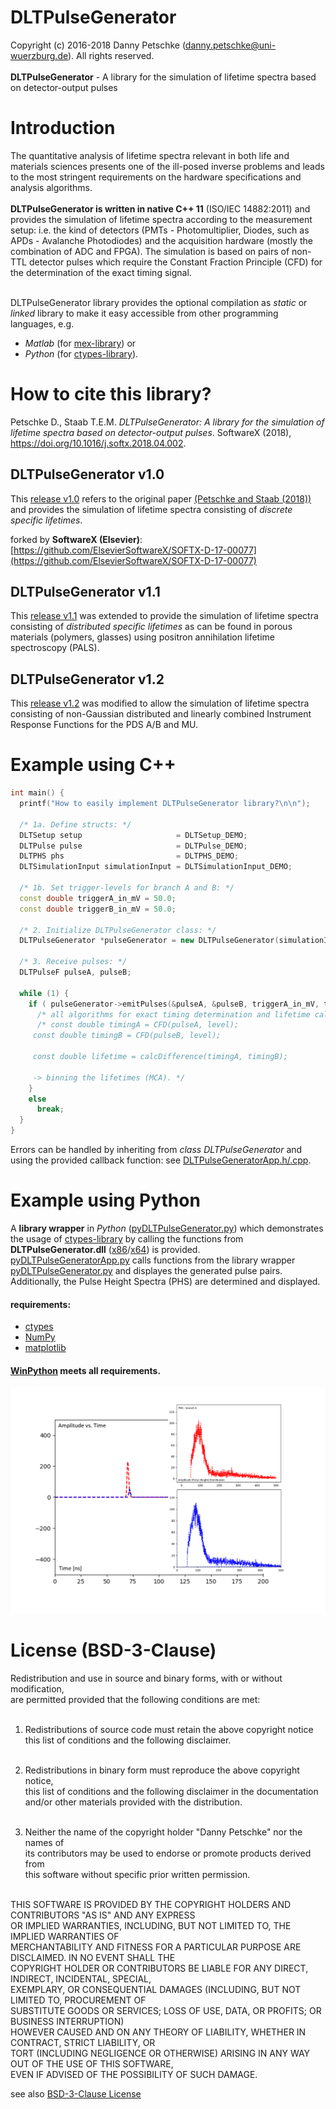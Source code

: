 # DLTPulseGenerator
Copyright (c) 2016-2018 Danny Petschke (danny.petschke@uni-wuerzburg.de). All rights reserved.<br><br>
<b>DLTPulseGenerator</b> - A library for the simulation of lifetime spectra based on detector-output pulses

# Introduction

The quantitative analysis of lifetime spectra relevant in both life and materials sciences presents one of the ill-posed inverse problems and leads to the most stringent requirements on the hardware specifications and analysis algorithms.<br><br>
<b>DLTPulseGenerator is written in native C++ 11</b> (ISO/IEC 14882:2011) and provides the simulation of lifetime spectra according to the measurement setup: i.e. the kind of detectors (PMTs - Photomultiplier, Diodes, such as APDs - Avalanche Photodiodes) and the acquisition hardware (mostly the combination of ADC and FPGA). 
The simulation is based on pairs of non-TTL detector pulses which require the Constant Fraction Principle (CFD) for the determination of the exact timing signal.<br><br>

DLTPulseGenerator library provides the optional compilation as <i>static</i> or <i>linked</i> library to make it easy accessible from other programming languages, e.g.<br>
- <i>Matlab</i> (for [mex-library](https://de.mathworks.com/help/matlab/matlab_external/standalone-example.html)) or<br>
- <i>Python</i> (for [ctypes-library](https://docs.python.org/3/library/ctypes.html)). 

# How to cite this library?

Petschke D., Staab T.E.M. <i>DLTPulseGenerator: A library for the simulation of lifetime spectra based on detector-output pulses</i>. SoftwareX (2018), https://doi.org/10.1016/j.softx.2018.04.002.

## DLTPulseGenerator v1.0

This [release v1.0](https://github.com/dpscience/DLTPulseGenerator/releases/tag/1.0) refers to the original paper [(Petschke and Staab (2018))](https://doi.org/10.1016/j.softx.2018.04.002) and provides the simulation of lifetime spectra consisting of <i>discrete specific lifetimes</i>.

forked by <b>SoftwareX (Elsevier)</b>: [https://github.com/ElsevierSoftwareX/SOFTX-D-17-00077](https://github.com/ElsevierSoftwareX/SOFTX-D-17-00077) 

## DLTPulseGenerator v1.1

This [release v1.1](https://github.com/dpscience/DLTPulseGenerator/releases/tag/1.1) was extended to provide the simulation of lifetime spectra consisting of <i>distributed specific lifetimes</i> as can be found in porous materials (polymers, glasses) using positron annihilation lifetime spectroscopy (PALS).

## DLTPulseGenerator v1.2

This [release v1.2](https://github.com/dpscience/DLTPulseGenerator/releases/tag/1.2) was modified to allow the simulation of lifetime spectra consisting of non-Gaussian distributed and linearly combined Instrument Response Functions for the PDS A/B and MU. 

# Example using C++

```c++
int main() {
  printf("How to easily implement DLTPulseGenerator library?\n\n");

  /* 1a. Define structs: */
  DLTSetup setup                     = DLTSetup_DEMO; 
  DLTPulse pulse                     = DLTPulse_DEMO; 
  DLTPHS phs                         = DLTPHS_DEMO; 
  DLTSimulationInput simulationInput = DLTSimulationInput_DEMO; 
  
  /* 1b. Set trigger-levels for branch A and B: */
  const double triggerA_in_mV = 50.0;
  const double triggerB_in_mV = 50.0;
  
  /* 2. Initialize DLTPulseGenerator class: */
  DLTPulseGenerator *pulseGenerator = new DLTPulseGenerator(simulationInput, phs, setup, pulse, nullptr);
  
  /* 3. Receive pulses: */
  DLTPulseF pulseA, pulseB;
  
  while (1) {
    if ( pulseGenerator->emitPulses(&pulseA, &pulseB, triggerA_in_mV, triggerB_in_mV) ) {
      /* all algorithms for exact timing determination and lifetime calculation, respectively, have to be placed here! */
      /* const double timingA = CFD(pulseA, level);
	 const double timingB = CFD(pulseB, level);

	 const double lifetime = calcDifference(timingA, timingB);

	 -> binning the lifetimes (MCA). */
    }
    else
      break;
  }
}
```
Errors can be handled by inheriting from <i>class DLTPulseGenerator</i> and using the provided callback function: see [DLTPulseGeneratorApp.h/.cpp](https://github.com/dpscience/DLTPulseGenerator/blob/master/DLTPulseGenerator/example/AppDLTPulseGenerator/AppDLTPulseGenerator/DLTPulseGeneratorApp.h).  

# Example using Python

A <b>library wrapper</b> in <i>Python</i> ([pyDLTPulseGenerator.py](https://github.com/dpscience/DLTPulseGenerator/blob/master/pyDLTPulseGenerator/pyDLTPulseGenerator.py)) which demonstrates the usage of [ctypes-library](https://docs.python.org/3/library/ctypes.html) by calling the functions from <b>DLTPulseGenerator.dll</b> ([x86](https://github.com/dpscience/DLTPulseGenerator/tree/master/pyDLTPulseGenerator/x86)/[x64](https://github.com/dpscience/DLTPulseGenerator/tree/master/pyDLTPulseGenerator/x64)) is provided.<br>
[pyDLTPulseGeneratorApp.py](https://github.com/dpscience/DLTPulseGenerator/blob/master/pyDLTPulseGenerator/pyDLTPulseGeneratorApp.py) calls functions from the library wrapper [pyDLTPulseGenerator.py](https://github.com/dpscience/DLTPulseGenerator/blob/master/pyDLTPulseGenerator/pyDLTPulseGenerator.py) and displayes the generated pulse pairs. Additionally, the Pulse Height Spectra (PHS) are determined and displayed.<br>

#### requirements:
- [ctypes](https://docs.python.org/3/library/ctypes.html) 
- [NumPy](http://www.numpy.org/) 
- [matplotlib](https://matplotlib.org/)<br>

#### [WinPython](https://sourceforge.net/projects/winpython/) meets all requirements. 

![Generated Pulses](/pyDLTPulseGenerator/PulsesPythonAndPHS.png)

# License (BSD-3-Clause)

Redistribution and use in source and binary forms, with or without modification,<br> 
are permitted provided that the following conditions are met:<br><br>

 1. Redistributions of source code must retain the above copyright notice<br>
    this list of conditions and the following disclaimer.<br><br>

 2. Redistributions in binary form must reproduce the above copyright notice,<br> 
    this list of conditions and the following disclaimer in the documentation<br> 
    and/or other materials provided with the distribution.<br><br>

 3. Neither the name of the copyright holder "Danny Petschke" nor the names of<br> 
    its contributors may be used to endorse or promote products derived from <br>
    this software without specific prior written permission.<br><br>


 THIS SOFTWARE IS PROVIDED BY THE COPYRIGHT HOLDERS AND CONTRIBUTORS "AS IS" AND ANY EXPRESS<br> 
 OR IMPLIED WARRANTIES, INCLUDING, BUT NOT LIMITED TO, THE IMPLIED WARRANTIES OF<br> 
 MERCHANTABILITY AND FITNESS FOR A PARTICULAR PURPOSE ARE DISCLAIMED. IN NO EVENT SHALL THE<br> 
 COPYRIGHT HOLDER OR CONTRIBUTORS BE LIABLE FOR ANY DIRECT, INDIRECT, INCIDENTAL, SPECIAL,<br> 
 EXEMPLARY, OR CONSEQUENTIAL DAMAGES (INCLUDING, BUT NOT LIMITED TO, PROCUREMENT OF<br> 
 SUBSTITUTE GOODS OR SERVICES; LOSS OF USE, DATA, OR PROFITS; OR BUSINESS INTERRUPTION)<br> 
 HOWEVER CAUSED AND ON ANY THEORY OF LIABILITY, WHETHER IN CONTRACT, STRICT LIABILITY, OR<br> 
 TORT (INCLUDING NEGLIGENCE OR OTHERWISE) ARISING IN ANY WAY OUT OF THE USE OF THIS SOFTWARE,<br> 
 EVEN IF ADVISED OF THE POSSIBILITY OF SUCH DAMAGE.<br>
 
 see also [BSD-3-Clause License](https://opensource.org/licenses/BSD-3-Clause)
